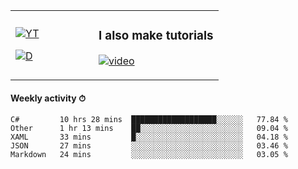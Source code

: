 <table>
  <td width="40%">

[![YT](https://img.shields.io/badge/YouTube-Peter-red?logo=youtube&style=for-the-badge)](https://spelos.net/youtube)

[![D](https://img.shields.io/badge/Discord-Spelos%238123-7289DA?logo=discord&style=for-the-badge)](https://spelos.net/discord)

  </td>
  <td>
  
### I also make tutorials
[![video](https://i.imgur.com/ndfiH8w.png)](https://www.youtube.com/watch?v=alMS9LIjvD8)
  
  </td>
</table>

#### Weekly activity ⏱

<!--START_SECTION:waka-->
```text
C#         10 hrs 28 mins  ███████████████████░░░░░░   77.84 % 
Other      1 hr 13 mins    ██░░░░░░░░░░░░░░░░░░░░░░░   09.04 % 
XAML       33 mins         █░░░░░░░░░░░░░░░░░░░░░░░░   04.18 % 
JSON       27 mins         ░░░░░░░░░░░░░░░░░░░░░░░░░   03.46 % 
Markdown   24 mins         ░░░░░░░░░░░░░░░░░░░░░░░░░   03.05 %
```
<!--END_SECTION:waka-->
